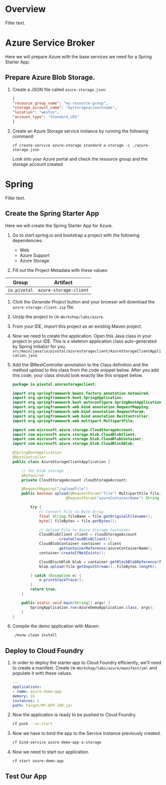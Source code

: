# Overview

Filler text.

# Azure Service Broker

Here we will prepare Azure with the base services we need for a Spring Starter App.

## Prepare Azure Blob Storage.

1. Create a JSON file called `azure-storage.json`:
    ```json
    {
    "resource_group_name": "my-resource-group",
    "storage_account_name": "mystorageaccountname",
    "location": "westus",
    "account_type": "Standard_LRS"
    }
    ```
1. Create an Azure Storage service instance by running the following command:

    `cf create-service azure-storage standard a-storage -c ./azure-storage.json`

    Look into your Azure portal and check the resource group and the storage account created

# Spring

Filler text.

## Create the Spring Starter App

Here we will create the Spring Starter App for Azure.

1. Go to start.spring.io and bootstrap a project with the following dependencies:
    
    * Web
    * Azure Support
    * Azure Storage

1. Fill out the Project Metadata with these values:
    
| Group  | Artifact  |
|---|---|
| `io.pivotal`  | `azure-storage-client`  |

1. Click the *Generate Project* button and your browser will download the `azure-storage-client.zip` file.
1. Unzip the project to `CN-Workshop/labs/azure`.
1. From your IDE, import this project as an existing Maven project.
1. Now we need to create the application. Open this Java class in your project in your IDE. This is a skeleton application class auto-generated by Spring Initializr for you. `src/main/java/io/pivotal/azurestorageclient/AzureStorageClientApplication.java`
1. Add the @RestController annotation to the Class definition and the method _upload_ to this class from the code snippet below. After you add this code, your class should look exactly like this snippet below.


    ```java
    package io.pivotal.azurestorageclient;

    import org.springframework.beans.factory.annotation.Autowired;
    import org.springframework.boot.SpringApplication;
    import org.springframework.boot.autoconfigure.SpringBootApplication;
    import org.springframework.web.bind.annotation.RequestMapping;
    import org.springframework.web.bind.annotation.RequestParam;
    import org.springframework.web.bind.annotation.RestController;
    import org.springframework.web.multipart.MultipartFile;

    import com.microsoft.azure.storage.CloudStorageAccount;
    import com.microsoft.azure.storage.blob.CloudBlobClient;
    import com.microsoft.azure.storage.blob.CloudBlobContainer;
    import com.microsoft.azure.storage.blob.CloudBlockBlob;

    @SpringBootApplication
    @RestController
    public class AzureStorageClientApplication {

        // for blob storage
        @Autowired
        private CloudStorageAccount cloudStorageAccount;

        @RequestMapping("/uploadfile")
        public boolean upload(@RequestParam("file") MultipartFile file,
                            @RequestParam("azureContainerName") String azureContainerName) {

            try {
                // Convert File to Byte Array
                final String fileName = file.getOriginalFilename();
                byte[] fileBytes = file.getBytes();

                // Upload File to Azure Storage Container
                CloudBlobClient client = cloudStorageAccount
                        .createCloudBlobClient();
                CloudBlobContainer container = client
                        .getContainerReference(azureContainerName);
                container.createIfNotExists();

                CloudBlockBlob blob = container.getBlockBlobReference(fileName);
                blob.upload(file.getInputStream(), fileBytes.length);

            } catch (Exception e) {
                e.printStackTrace();
            }
            return true;
        }

        public static void main(String[] args) {
            SpringApplication.run(AzureDemoApplication.class, args);
        }
    }
    ```

1. Compile the demo application with Maven:

    ```sh
    ./mvnw clean install
    ```

## Deploy to Cloud Foundry

1. In order to deploy the starter app to Cloud Foundry efficiently, we'll need to create a manifest. Create `CN-Workshop/labs/azure/manifest/yml` and populate it with these values.

    ```yaml
    ---
    applications:
    - name: azure-demo-app
    memory: 1G
    instances: 1
    path: target/MY-APP-JAR.jar
    ```

1. Now the application is ready to be pushed to Cloud Foundry.
    ```sh
    cf push --no-start
    ```

1. Now we have to bind the app to the Service Instance previously created.
    ```sh
    cf bind-service azure-demo-app a-storage
    ```

1. Now we need to start our application.
    ```sh
    cf start azure-demo-app
    ```

## Test Our App

